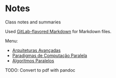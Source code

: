 # Notes

Class notes and summaries

Used [GitLab-flavored Markdown](https://docs.gitlab.com/ee/user/markdown.html#gitlab-flavored-markdown-gfm) for Markdown files.

Menu:
- [Arquiteturas Avançadas](AA/summaries.md)
- [Paradigmas de Computação Paralela](PCP/summaries.md)
- [Algoritmos Paralelos](AP/summaries.md)

TODO: Convert to pdf with pandoc
